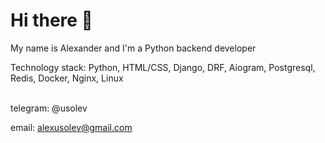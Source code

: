 <h1>Hi there 👋</h1>

My name is Alexander and I'm a Python backend developer

Technology stack: Python, HTML/CSS, Django, DRF, Aiogram, Postgresql, Redis, Docker, Nginx, Linux

<br>
telegram: @usolev

email: alexusolev@gmail.com
